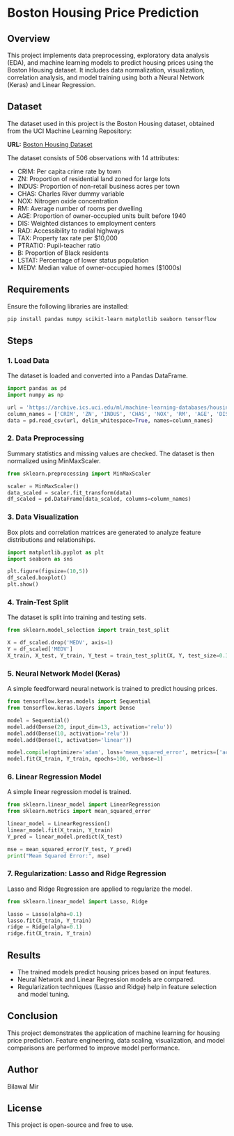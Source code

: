 # Boston Housing Price Prediction

## Overview
This project implements data preprocessing, exploratory data analysis (EDA), and machine learning models to predict housing prices using the Boston Housing dataset. It includes data normalization, visualization, correlation analysis, and model training using both a Neural Network (Keras) and Linear Regression.

## Dataset
The dataset used in this project is the Boston Housing dataset, obtained from the UCI Machine Learning Repository:

**URL:** [Boston Housing Dataset](https://archive.ics.uci.edu/ml/machine-learning-databases/housing/housing.data)

The dataset consists of 506 observations with 14 attributes:

- CRIM: Per capita crime rate by town
- ZN: Proportion of residential land zoned for large lots
- INDUS: Proportion of non-retail business acres per town
- CHAS: Charles River dummy variable
- NOX: Nitrogen oxide concentration
- RM: Average number of rooms per dwelling
- AGE: Proportion of owner-occupied units built before 1940
- DIS: Weighted distances to employment centers
- RAD: Accessibility to radial highways
- TAX: Property tax rate per $10,000
- PTRATIO: Pupil-teacher ratio
- B: Proportion of Black residents
- LSTAT: Percentage of lower status population
- MEDV: Median value of owner-occupied homes ($1000s)

## Requirements
Ensure the following libraries are installed:
```bash
pip install pandas numpy scikit-learn matplotlib seaborn tensorflow
```

## Steps

### 1. Load Data
The dataset is loaded and converted into a Pandas DataFrame.
```python
import pandas as pd
import numpy as np

url = 'https://archive.ics.uci.edu/ml/machine-learning-databases/housing/housing.data'
column_names = ['CRIM', 'ZN', 'INDUS', 'CHAS', 'NOX', 'RM', 'AGE', 'DIS', 'RAD', 'TAX', 'PTRATIO', 'B', 'LSTAT', 'MEDV']
data = pd.read_csv(url, delim_whitespace=True, names=column_names)
```

### 2. Data Preprocessing
Summary statistics and missing values are checked. The dataset is then normalized using MinMaxScaler.
```python
from sklearn.preprocessing import MinMaxScaler

scaler = MinMaxScaler()
data_scaled = scaler.fit_transform(data)
df_scaled = pd.DataFrame(data_scaled, columns=column_names)
```

### 3. Data Visualization
Box plots and correlation matrices are generated to analyze feature distributions and relationships.
```python
import matplotlib.pyplot as plt
import seaborn as sns

plt.figure(figsize=(10,5))
df_scaled.boxplot()
plt.show()
```

### 4. Train-Test Split
The dataset is split into training and testing sets.
```python
from sklearn.model_selection import train_test_split

X = df_scaled.drop('MEDV', axis=1)
Y = df_scaled['MEDV']
X_train, X_test, Y_train, Y_test = train_test_split(X, Y, test_size=0.3, random_state=5)
```

### 5. Neural Network Model (Keras)
A simple feedforward neural network is trained to predict housing prices.
```python
from tensorflow.keras.models import Sequential
from tensorflow.keras.layers import Dense

model = Sequential()
model.add(Dense(20, input_dim=13, activation='relu'))
model.add(Dense(10, activation='relu'))
model.add(Dense(1, activation='linear'))

model.compile(optimizer='adam', loss='mean_squared_error', metrics=['accuracy'])
model.fit(X_train, Y_train, epochs=100, verbose=1)
```

### 6. Linear Regression Model
A simple linear regression model is trained.
```python
from sklearn.linear_model import LinearRegression
from sklearn.metrics import mean_squared_error

linear_model = LinearRegression()
linear_model.fit(X_train, Y_train)
Y_pred = linear_model.predict(X_test)

mse = mean_squared_error(Y_test, Y_pred)
print("Mean Squared Error:", mse)
```

### 7. Regularization: Lasso and Ridge Regression
Lasso and Ridge Regression are applied to regularize the model.
```python
from sklearn.linear_model import Lasso, Ridge

lasso = Lasso(alpha=0.1)
lasso.fit(X_train, Y_train)
ridge = Ridge(alpha=0.1)
ridge.fit(X_train, Y_train)
```

## Results
- The trained models predict housing prices based on input features.
- Neural Network and Linear Regression models are compared.
- Regularization techniques (Lasso and Ridge) help in feature selection and model tuning.


## Conclusion
This project demonstrates the application of machine learning for housing price prediction. Feature engineering, data scaling, visualization, and model comparisons are performed to improve model performance.

## Author
Bilawal Mir

## License
This project is open-source and free to use.

